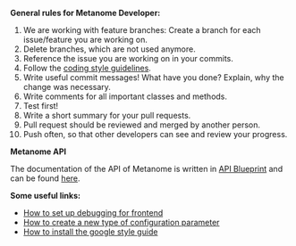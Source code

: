 **General rules for Metanome Developer:**

1. We are working with feature branches: Create a branch for each issue/feature you are working on.
2. Delete branches, which are not used anymore.
3. Reference the issue you are working on in your commits.
4. Follow the [coding style guidelines](https://code.google.com/p/google-styleguide/).
5. Write useful commit messages! What have you done? Explain, why the change was necessary.
6. Write comments for all important classes and methods.
7. Test first!
8. Write a short summary for your pull requests.
9. Pull request should be reviewed and merged by another person.
10. Push often, so that other developers can see and review your progress.

**Metanome API**

The documentation of the API of Metanome is written in [API Blueprint](https://apiblueprint.org/) and can be found [here](http://docs.metanome.apiary.io/#).

**Some useful links:**

* [How to set up debugging for frontend](https://github.com/HPI-Information-Systems/Metanome/wiki/Set-Up-Debugging)
* [How to create a new type of configuration parameter](https://github.com/HPI-Information-Systems/Metanome/wiki/Creating-new-Types-of-Configuration-Parameters)
* [How to install the google style guide](https://github.com/HPI-Information-Systems/Metanome/wiki/Installing-the-google-styleguide-settings-in-intellij-and-eclipse)